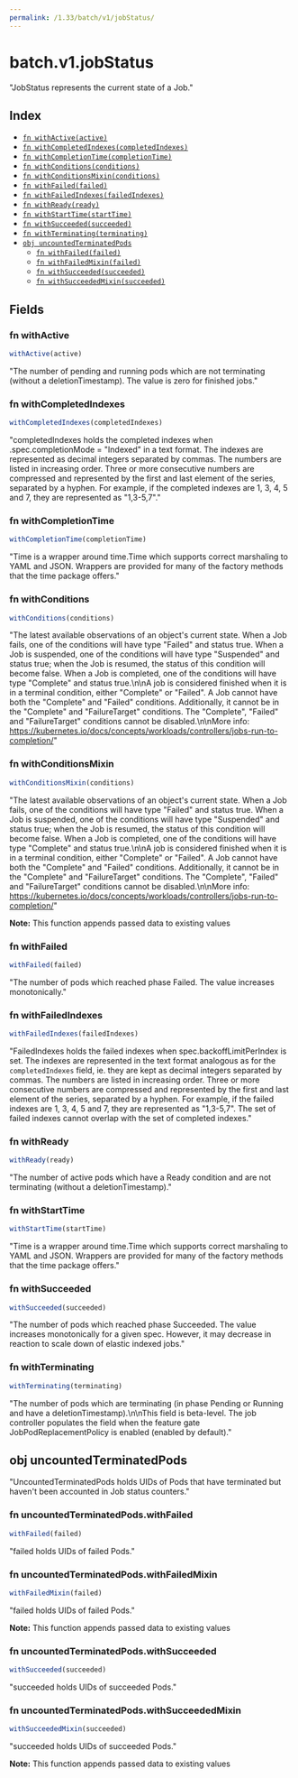 ```yaml
---
permalink: /1.33/batch/v1/jobStatus/
---
```


# batch.v1.jobStatus

"JobStatus represents the current state of a Job."

## Index

* [`fn withActive(active)`](#fn-withactive)
* [`fn withCompletedIndexes(completedIndexes)`](#fn-withcompletedindexes)
* [`fn withCompletionTime(completionTime)`](#fn-withcompletiontime)
* [`fn withConditions(conditions)`](#fn-withconditions)
* [`fn withConditionsMixin(conditions)`](#fn-withconditionsmixin)
* [`fn withFailed(failed)`](#fn-withfailed)
* [`fn withFailedIndexes(failedIndexes)`](#fn-withfailedindexes)
* [`fn withReady(ready)`](#fn-withready)
* [`fn withStartTime(startTime)`](#fn-withstarttime)
* [`fn withSucceeded(succeeded)`](#fn-withsucceeded)
* [`fn withTerminating(terminating)`](#fn-withterminating)
* [`obj uncountedTerminatedPods`](#obj-uncountedterminatedpods)
  * [`fn withFailed(failed)`](#fn-uncountedterminatedpodswithfailed)
  * [`fn withFailedMixin(failed)`](#fn-uncountedterminatedpodswithfailedmixin)
  * [`fn withSucceeded(succeeded)`](#fn-uncountedterminatedpodswithsucceeded)
  * [`fn withSucceededMixin(succeeded)`](#fn-uncountedterminatedpodswithsucceededmixin)

## Fields

### fn withActive

```ts
withActive(active)
```

"The number of pending and running pods which are not terminating (without a deletionTimestamp). The value is zero for finished jobs."

### fn withCompletedIndexes

```ts
withCompletedIndexes(completedIndexes)
```

"completedIndexes holds the completed indexes when .spec.completionMode = \"Indexed\" in a text format. The indexes are represented as decimal integers separated by commas. The numbers are listed in increasing order. Three or more consecutive numbers are compressed and represented by the first and last element of the series, separated by a hyphen. For example, if the completed indexes are 1, 3, 4, 5 and 7, they are represented as \"1,3-5,7\"."

### fn withCompletionTime

```ts
withCompletionTime(completionTime)
```

"Time is a wrapper around time.Time which supports correct marshaling to YAML and JSON.  Wrappers are provided for many of the factory methods that the time package offers."

### fn withConditions

```ts
withConditions(conditions)
```

"The latest available observations of an object's current state. When a Job fails, one of the conditions will have type \"Failed\" and status true. When a Job is suspended, one of the conditions will have type \"Suspended\" and status true; when the Job is resumed, the status of this condition will become false. When a Job is completed, one of the conditions will have type \"Complete\" and status true.\n\nA job is considered finished when it is in a terminal condition, either \"Complete\" or \"Failed\". A Job cannot have both the \"Complete\" and \"Failed\" conditions. Additionally, it cannot be in the \"Complete\" and \"FailureTarget\" conditions. The \"Complete\", \"Failed\" and \"FailureTarget\" conditions cannot be disabled.\n\nMore info: https://kubernetes.io/docs/concepts/workloads/controllers/jobs-run-to-completion/"

### fn withConditionsMixin

```ts
withConditionsMixin(conditions)
```

"The latest available observations of an object's current state. When a Job fails, one of the conditions will have type \"Failed\" and status true. When a Job is suspended, one of the conditions will have type \"Suspended\" and status true; when the Job is resumed, the status of this condition will become false. When a Job is completed, one of the conditions will have type \"Complete\" and status true.\n\nA job is considered finished when it is in a terminal condition, either \"Complete\" or \"Failed\". A Job cannot have both the \"Complete\" and \"Failed\" conditions. Additionally, it cannot be in the \"Complete\" and \"FailureTarget\" conditions. The \"Complete\", \"Failed\" and \"FailureTarget\" conditions cannot be disabled.\n\nMore info: https://kubernetes.io/docs/concepts/workloads/controllers/jobs-run-to-completion/"

**Note:** This function appends passed data to existing values

### fn withFailed

```ts
withFailed(failed)
```

"The number of pods which reached phase Failed. The value increases monotonically."

### fn withFailedIndexes

```ts
withFailedIndexes(failedIndexes)
```

"FailedIndexes holds the failed indexes when spec.backoffLimitPerIndex is set. The indexes are represented in the text format analogous as for the `completedIndexes` field, ie. they are kept as decimal integers separated by commas. The numbers are listed in increasing order. Three or more consecutive numbers are compressed and represented by the first and last element of the series, separated by a hyphen. For example, if the failed indexes are 1, 3, 4, 5 and 7, they are represented as \"1,3-5,7\". The set of failed indexes cannot overlap with the set of completed indexes."

### fn withReady

```ts
withReady(ready)
```

"The number of active pods which have a Ready condition and are not terminating (without a deletionTimestamp)."

### fn withStartTime

```ts
withStartTime(startTime)
```

"Time is a wrapper around time.Time which supports correct marshaling to YAML and JSON.  Wrappers are provided for many of the factory methods that the time package offers."

### fn withSucceeded

```ts
withSucceeded(succeeded)
```

"The number of pods which reached phase Succeeded. The value increases monotonically for a given spec. However, it may decrease in reaction to scale down of elastic indexed jobs."

### fn withTerminating

```ts
withTerminating(terminating)
```

"The number of pods which are terminating (in phase Pending or Running and have a deletionTimestamp).\n\nThis field is beta-level. The job controller populates the field when the feature gate JobPodReplacementPolicy is enabled (enabled by default)."

## obj uncountedTerminatedPods

"UncountedTerminatedPods holds UIDs of Pods that have terminated but haven't been accounted in Job status counters."

### fn uncountedTerminatedPods.withFailed

```ts
withFailed(failed)
```

"failed holds UIDs of failed Pods."

### fn uncountedTerminatedPods.withFailedMixin

```ts
withFailedMixin(failed)
```

"failed holds UIDs of failed Pods."

**Note:** This function appends passed data to existing values

### fn uncountedTerminatedPods.withSucceeded

```ts
withSucceeded(succeeded)
```

"succeeded holds UIDs of succeeded Pods."

### fn uncountedTerminatedPods.withSucceededMixin

```ts
withSucceededMixin(succeeded)
```

"succeeded holds UIDs of succeeded Pods."

**Note:** This function appends passed data to existing values